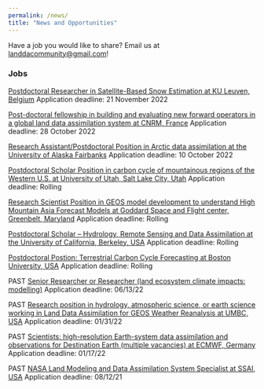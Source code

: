 ```yaml
---
permalink: /news/
title: "News and Opportunities"
---
```


Have a job you would like to share? Email us at landdacommunity@gmail.com!

### Jobs
[Postdoctoral Researcher in Satellite-Based Snow Estimation at KU Leuven, Belgium](https://www.kuleuven.be/personeel/jobsite/jobs/60163633) Application deadline: 21 November 2022

[Post-doctoral fellowship in building and evaluating new forward operators in a global land data assimilation system at CNRM, France](https://aimesproject.org/wp-content/uploads/2022/10/PostDoc_CNRM-LDAS-Monde-2023-03.pdf) Application deadline: 28 October 2022

[Research Assistant/Postdoctoral Position in Arctic data assimilation at the University of Alaska Fairbanks](https://workforcenow.adp.com/mascsr/default/mdf/recruitment/recruitment.html?cid=29ee31bb-d8c5-4350-a136-327f9d9a68bc&ccId=19000101_000001&jobId=444218&lang=en_US&source=EN) Application deadline: 10 October 2022

[Postdoctoral Scholar Position in carbon cycle of mountainous regions of the Western U.S. at University of Utah, Salt Lake City, Utah](https://utah.peopleadmin.com/postings/135290) Application deadline: Rolling

[Research Scientist Position in GEOS model development to understand High Mountain Asia Forecast Models at Goddard Space and Flight center, Greenbelt, Maryland](https://gestar2.umbc.edu/jobs-at-gestar-ii/research-scientist-position-in-geos-model-development-to-understand-high-mountain-asia-forecast-models/) Application deadline: Rolling

[Postdoctoral Scholar – Hydrology, Remote Sensing and Data Assimilation at the University of California, Berkeley, USA](https://aimesproject.org/wp-content/uploads/2022/06/Postdoctoral-Scholar-THP-2022.docx) Application deadline: Rolling

[Postdoctoral Postion: Terrestrial Carbon Cycle Forecasting at Boston University, USA](https://www.us-ocb.org/wp-content/uploads/sites/43/2022/02/postdoc_Boston_2022.pdf) Application deadline: Rolling

PAST [Senior Researcher or Researcher (land ecosystem climate impacts: modelling)](https://www.valtiolle.fi/en-US/vacancy?id=31-151-2022) Application deadline: 06/13/22

PAST [Research position in hydrology, atmospheric science, or earth science working in Land Data Assimilation for GEOS Weather Reanalysis at UMBC, USA](https://gestar2.umbc.edu/jobs-at-gestar-ii/research-position-in-hydrology-atmospheric-science-or-earth-science-working-in-land-data-assimilation-for-geos-weather-reanalysis/) Application deadline: 01/31/22

PAST [Scientists: high-resolution Earth-system data assimilation and observations for Destination Earth (multiple vacancies) at ECMWF, Germany](https://jobs.ecmwf.int/displayjob.aspx?jobid=32) Application deadline: 01/17/22

PAST [NASA Land Modeling and Data Assimilation System Specialist at SSAI, USA](https://ssaihq.com/employment/Careers.aspx?req=21-3298&type=JOBDESCR) Application deadline: 08/12/21

